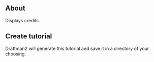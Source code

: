 ## About

Displays credits.

## Create tutorial

Draftman2 will generate this tutorial and save it in a directory of your choosing.